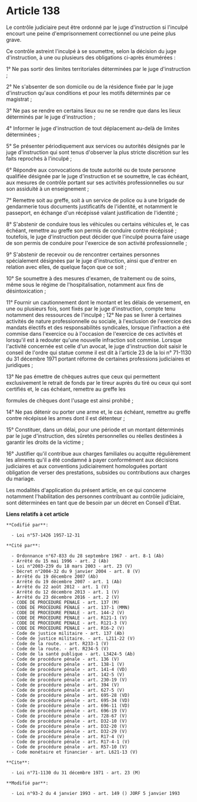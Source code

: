 # Article 138

Le contrôle judiciaire peut être ordonné par le juge d'instruction si l'inculpé encourt une peine d'emprisonnement
correctionnel ou une peine plus grave.

Ce contrôle astreint l'inculpé à se soumettre, selon la décision du juge d'instruction, à une ou plusieurs des obligations
ci-après énumérées :

1° Ne pas sortir des limites territoriales déterminées par le juge d'instruction ;

2° Ne s'absenter de son domicile ou de la résidence fixée par le juge d'instruction qu'aux conditions et pour les motifs
déterminés par ce magistrat ;

3° Ne pas se rendre en certains lieux ou ne se rendre que dans les lieux déterminés par le juge d'instruction ;

4° Informer le juge d'instruction de tout déplacement au-delà de limites déterminées ;

5° Se présenter périodiquement aux services ou autorités désignés par le juge d'instruction qui sont tenus d'observer la plus
stricte discrétion sur les faits reprochés à l'inculpé ;

6° Répondre aux convocations de toute autorité ou de toute personne qualifiée désignée par le juge d'instruction et se
soumettre, le cas échéant, aux mesures de contrôle portant sur ses activités professionnelles ou sur son assiduité à un
enseignement ;

7° Remettre soit au greffe, soit à un service de police ou à une brigade de gendarmerie tous documents justificatifs de
l'identité, et notamment le passeport, en échange d'un récépissé valant justification de l'identité ;

8° S'abstenir de conduire tous les véhicules ou certains véhicules et, le cas échéant, remettre au greffe son permis de
conduire contre récépissé ; toutefois, le juge d'instruction peut décider que l'inculpé pourra faire usage de son permis de
conduire pour l'exercice de son activité professionnelle ;

9° S'abstenir de recevoir ou de rencontrer certaines personnes spécialement désignées par le juge d'instruction, ainsi que
d'entrer en relation avec elles, de quelque façon que ce soit ;

10° Se soumettre à des mesures d'examen, de traitement ou de soins, même sous le régime de l'hospitalisation, notamment aux
fins de désintoxication ;

11° Fournir un cautionnement dont le montant et les délais de versement, en une ou plusieurs fois, sont fixés par le juge
d'instruction, compte tenu notamment des ressources de l'inculpé ;    12° Ne pas se livrer à certaines activités de nature
professionnelle ou sociale, à l'exclusion de l'exercice des mandats électifs et des responsabilités syndicales, lorsque
l'infraction a été commise dans l'exercice ou à l'occasion de l'exercice de ces activités et lorsqu'il est à redouter qu'une
nouvelle infraction soit commise. Lorsque l'activité concernée est celle d'un avocat, le juge d'instruction doit saisir le
conseil de l'ordre qui statue comme il est dit à l'article 23 de la loi n° 71-1130 du 31 décembre 1971 portant réforme de
certaines professions judiciaires et juridiques ;

13° Ne pas émettre de chèques autres que ceux qui permettent exclusivement le retrait de fonds par le tireur auprès du tiré
ou ceux qui sont certifiés et, le cas échéant, remettre au greffe les

formules de chèques dont l'usage est ainsi prohibé ;

14° Ne pas détenir ou porter une arme et, le cas échéant, remettre au greffe contre récépissé les armes dont il est
détenteur ;

15° Constituer, dans un délai, pour une période et un montant déterminés par le juge d'instruction, des sûretés personnelles
ou réelles destinées à garantir les droits de la victime ;

16° Justifier qu'il contribue aux charges familiales ou acquitte régulièrement les aliments qu'il a été condamné à payer
conformément aux décisions judiciaires et aux conventions judiciairement homologuées portant obligation de verser des
prestations, subsides ou contributions aux charges du mariage.

Les modalités d'application du présent article, en ce qui concerne notamment l'habilitation des personnes contribuant au
contrôle judiciaire, sont déterminées en tant que de besoin par un décret en Conseil d'Etat.

**Liens relatifs à cet article**

	**Codifié par**:

	  - Loi n°57-1426 1957-12-31

	**Cité par**:

	  - Ordonnance n°67-833 du 28 septembre 1967 - art. 8-1 (Ab)
	  - Arrêté du 15 mai 1996 - art. 2 (Ab)
	  - Loi n°2003-239 du 18 mars 2003 - art. 23 (V)
	  - Décret n°2004-32 du 9 janvier 2004 - art. 8 (V)
	  - Arrêté du 19 décembre 2007 (Ab)
	  - Arrêté du 19 décembre 2007 - art. 1 (Ab)
	  - Arrêté du 22 août 2012 - art. 1 (V)
	  - Arrêté du 12 décembre 2013 - art. 1 (V)
	  - Arrêté du 23 décembre 2016 - art. 2 (V)
	  - CODE DE PROCEDURE PENALE - art. 137 (M)
	  - CODE DE PROCEDURE PENALE - art. 137-1 (MMN)
	  - CODE DE PROCEDURE PENALE - art. 144-2 (V)
	  - CODE DE PROCEDURE PENALE - art. R121-1 (V)
	  - CODE DE PROCEDURE PENALE - art. R121-3 (V)
	  - CODE DE PROCEDURE PENALE - art. R16-2 (V)
	  - Code de justice militaire - art. 137 (Ab)
	  - Code de justice militaire. - art. L211-22 (V)
	  - Code de la route. - art. R233-1 (V)
	  - Code de la route. - art. R234-5 (V)
	  - Code de la santé publique - art. L3424-5 (Ab)
	  - Code de procédure pénale - art. 136 (V)
	  - Code de procédure pénale - art. 138-1 (V)
	  - Code de procédure pénale - art. 141-4 (VD)
	  - Code de procédure pénale - art. 142-5 (V)
	  - Code de procédure pénale - art. 230-19 (V)
	  - Code de procédure pénale - art. 394 (V)
	  - Code de procédure pénale - art. 627-5 (V)
	  - Code de procédure pénale - art. 695-28 (VD)
	  - Code de procédure pénale - art. 695-34 (VD)
	  - Code de procédure pénale - art. 696-11 (VD)
	  - Code de procédure pénale - art. 696-19 (V)
	  - Code de procédure pénale - art. 728-67 (V)
	  - Code de procédure pénale - art. D32-10 (V)
	  - Code de procédure pénale - art. D32-20 (V)
	  - Code de procédure pénale - art. D32-29 (V)
	  - Code de procédure pénale - art. R17-4 (V)
	  - Code de procédure pénale - art. R17-4-1 (V)
	  - Code de procédure pénale - art. R57-10 (V)
	  - Code monétaire et financier - art. L621-13 (V)

	**Cite**:

	  - Loi n°71-1130 du 31 décembre 1971 - art. 23 (M)

	**Modifié par**:

	  - Loi n°93-2 du 4 janvier 1993 - art. 149 () JORF 5 janvier 1993

